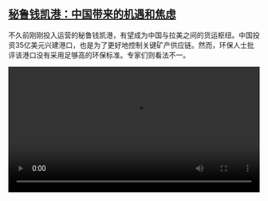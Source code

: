 <!--1738761425000-->
[秘鲁钱凯港：中国带来的机遇和焦虑](https://www.dw.com/zh/%E7%A7%98%E9%B2%81%E9%92%B1%E5%87%AF%E6%B8%AF%EF%BC%9A%E4%B8%AD%E5%9B%BD%E5%B8%A6%E6%9D%A5%E7%9A%84%E6%9C%BA%E9%81%87%E5%92%8C%E7%84%A6%E8%99%91/a-71484152)
------

<p>不久前刚刚投入运营的秘鲁钱凯港，有望成为中国与拉美之间的货运枢纽。中国投资35亿美元兴建港口，也是为了更好地控制关键矿产供应链。然而，环保人士批评该港口没有采用足够高的环保标准。专家们则看法不一。</small></p><video src="https://tvdownloaddw-a.akamaihd.net/Events/mp4/vdt_zh/2025/bchi250201_chancaywide_01smw_AVC_1280x720.mp4" controls style="width:100%"></video>
